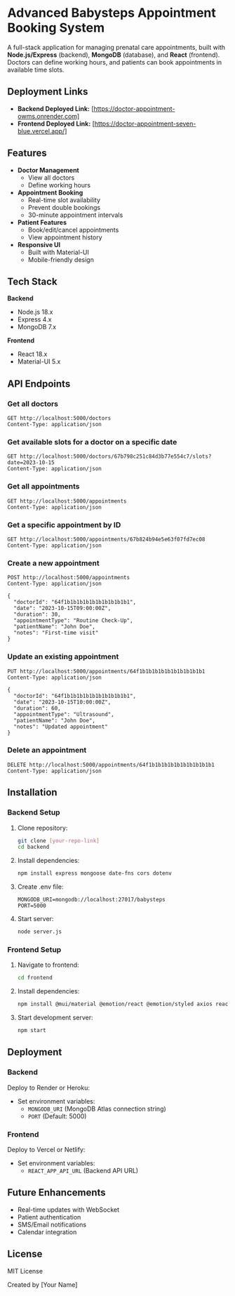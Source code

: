 # Advanced Babysteps Appointment Booking System

A full-stack application for managing prenatal care appointments, built with **Node.js/Express** (backend), **MongoDB** (database), and **React** (frontend). Doctors can define working hours, and patients can book appointments in available time slots.

## Deployment Links
- **Backend Deployed Link:** [https://doctor-appointment-owms.onrender.com]
- **Frontend Deployed Link:** [https://doctor-appointment-seven-blue.vercel.app/]

## Features
- **Doctor Management**
  - View all doctors
  - Define working hours
- **Appointment Booking**
  - Real-time slot availability
  - Prevent double bookings
  - 30-minute appointment intervals
- **Patient Features**
  - Book/edit/cancel appointments
  - View appointment history
- **Responsive UI**
  - Built with Material-UI
  - Mobile-friendly design

## Tech Stack
**Backend**
- Node.js 18.x
- Express 4.x
- MongoDB 7.x

**Frontend**
- React 18.x
- Material-UI 5.x

## API Endpoints

### Get all doctors
```
GET http://localhost:5000/doctors
Content-Type: application/json
```

### Get available slots for a doctor on a specific date
```
GET http://localhost:5000/doctors/67b798c251c84d3b77e554c7/slots?date=2023-10-15
Content-Type: application/json
```

### Get all appointments
```
GET http://localhost:5000/appointments
Content-Type: application/json
```

### Get a specific appointment by ID
```
GET http://localhost:5000/appointments/67b824b94e5e63f07fd7ec08
Content-Type: application/json
```

### Create a new appointment
```
POST http://localhost:5000/appointments
Content-Type: application/json

{
  "doctorId": "64f1b1b1b1b1b1b1b1b1b1b1",
  "date": "2023-10-15T09:00:00Z",
  "duration": 30,
  "appointmentType": "Routine Check-Up",
  "patientName": "John Doe",
  "notes": "First-time visit"
}
```

### Update an existing appointment
```
PUT http://localhost:5000/appointments/64f1b1b1b1b1b1b1b1b1b1b1
Content-Type: application/json

{
  "doctorId": "64f1b1b1b1b1b1b1b1b1b1b1",
  "date": "2023-10-15T10:00:00Z",
  "duration": 60,
  "appointmentType": "Ultrasound",
  "patientName": "John Doe",
  "notes": "Updated appointment"
}
```

### Delete an appointment
```
DELETE http://localhost:5000/appointments/64f1b1b1b1b1b1b1b1b1b1b1
Content-Type: application/json
```

## Installation
### Backend Setup
1. Clone repository:
   ```bash
   git clone [your-repo-link]
   cd backend
   ```
2. Install dependencies:
   ```bash
   npm install express mongoose date-fns cors dotenv
   ```
3. Create .env file:
   ```
   MONGODB_URI=mongodb://localhost:27017/babysteps
   PORT=5000
   ```
4. Start server:
   ```bash
   node server.js
   ```

### Frontend Setup
1. Navigate to frontend:
   ```bash
   cd frontend
   ```
2. Install dependencies:
   ```bash
   npm install @mui/material @emotion/react @emotion/styled axios react-router-dom
   ```
3. Start development server:
   ```bash
   npm start
   ```

## Deployment
### Backend
Deploy to Render or Heroku:
- Set environment variables:
  - `MONGODB_URI` (MongoDB Atlas connection string)
  - `PORT` (Default: 5000)

### Frontend
Deploy to Vercel or Netlify:
- Set environment variables:
  - `REACT_APP_API_URL` (Backend API URL)

## Future Enhancements
- Real-time updates with WebSocket
- Patient authentication
- SMS/Email notifications
- Calendar integration

## License
MIT License

Created by [Your Name]

